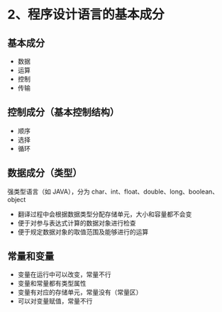 # 2、程序设计语言的基本成分

## 基本成分

- 数据
- 运算
- 控制
- 传输

## 控制成分（基本控制结构）

- 顺序
- 选择
- 循环

## 数据成分（类型）

强类型语言（如 JAVA），分为 char、int、float、double、long、boolean、object

- 翻译过程中会根据数据类型分配存储单元，大小和容量都不会变
- 便于对参与表达式计算的数据对象进行检查
- 便于规定数据对象的取值范围及能够进行的运算

## 常量和变量

- 变量在运行中可以改变，常量不行
- 变量和常量都有类型属性
- 变量有对应的存储单元，常量没有（常量区）
- 可以对变量赋值，常量不行
